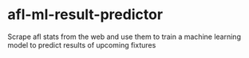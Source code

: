 # afl-ml-result-predictor
Scrape afl stats from the web and use them to train a machine learning model to predict results of upcoming fixtures
